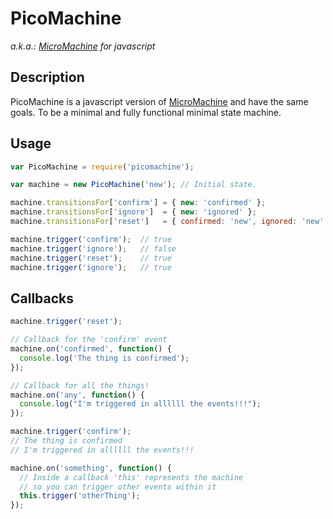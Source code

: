 # PicoMachine
_a.k.a.: [MicroMachine](https://github.com/soveran/micromachine) for javascript_

## Description

PicoMachine is a javascript version of [MicroMachine](https://github.com/soveran/micromachine) and have the same goals.
To be a minimal and fully functional minimal state machine.

## Usage

```javascript
var PicoMachine = require('picomachine');

var machine = new PicoMachine('new'); // Initial state.

machine.transitionsFor['confirm'] = { new: 'confirmed' };
machine.transitionsFor['ignore']  = { new: 'ignored' };
machine.transitionsFor['reset']   = { confirmed: 'new', ignored: 'new' };

machine.trigger('confirm');  // true
machine.trigger('ignore');   // false
machine.trigger('reset');    // true
machine.trigger('ignore');   // true
```

## Callbacks

```javascript
machine.trigger('reset');

// Callback for the 'confirm' event
machine.on('confirmed', function() {
  console.log('The thing is confirmed');
});

// Callback for all the things!
machine.on('any', function() {
  console.log("I'm triggered in allllll the events!!!");
});

machine.trigger('confirm');
// The thing is confirmed
// I'm triggered in allllll the events!!!

machine.on('something', function() {
  // Inside a callback 'this' represents the machine
  // so you can trigger other events within it
  this.trigger('otherThing');
});
```
